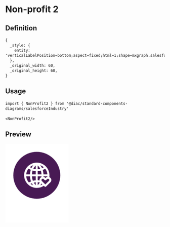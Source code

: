 # Non-profit 2

## Definition

```
{
  _style: { 
    entity: 'verticalLabelPosition=bottom;aspect=fixed;html=1;shape=mxgraph.salesforce.non_profit2;',
  },
  _original_width: 60,
  _original_height: 60,
}
```

## Usage

```
import { NonProfit2 } from '@diac/standard-components-diagrams/salesforceIndustry'

<NonProfit2/>
```

## Preview

<img src="./non-profit-2.png" width="200"/>
